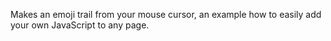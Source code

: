 Makes an emoji trail from your mouse cursor, an example how to easily add your own JavaScript to any page.
